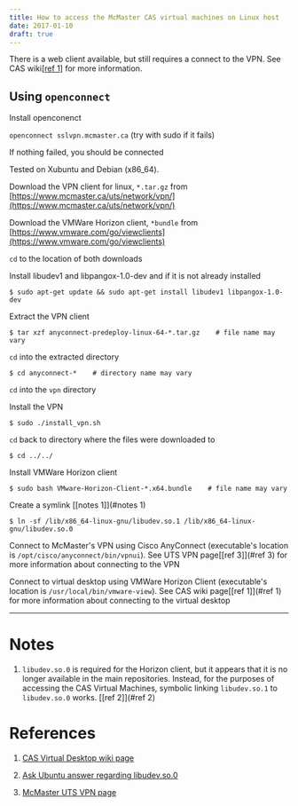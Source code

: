 ```yaml
---
title: How to access the McMaster CAS virtual machines on Linux host
date: 2017-01-10
draft: true
---
```


<div class="note">
There is a web client available, but still requires a connect to the VPN. See
CAS wiki<a href="#ref 1">[ref 1]</a> for more information.
</div>

## Using `openconnect`

Install openconenct

`openconnect sslvpn.mcmaster.ca`
(try with sudo if it fails)

If nothing failed, you should be connected

Tested on Xubuntu and Debian (x86\_64).

Download the VPN client for linux, `*.tar.gz` from
[https://www.mcmaster.ca/uts/network/vpn/](https://www.mcmaster.ca/uts/network/vpn/)

Download the VMWare Horizon client, `*bundle` from
[https://www.vmware.com/go/viewclients](https://www.vmware.com/go/viewclients)

`cd` to the location of both downloads

Install libudev1 and libpangox-1.0-dev and if it is not already installed

    $ sudo apt-get update && sudo apt-get install libudev1 libpangox-1.0-dev

Extract the VPN client

    $ tar xzf anyconnect-predeploy-linux-64-*.tar.gz    # file name may vary

`cd` into the extracted directory

    $ cd anyconnect-*    # directory name may vary

`cd` into the `vpn` directory

Install the VPN

    $ sudo ./install_vpn.sh

`cd` back to directory where the files were downloaded to

    $ cd ../../

Install VMWare Horizon client

    $ sudo bash VMware-Horizon-Client-*.x64.bundle    # file name may vary

Create a symlink [[notes 1]](#notes 1)

    $ ln -sf /lib/x86_64-linux-gnu/libudev.so.1 /lib/x86_64-linux-gnu/libudev.so.0

Connect to McMaster's VPN using Cisco AnyConnect (executable's location is
`/opt/cisco/anyconnect/bin/vpnui`). See UTS VPN page[[ref 3]](#ref 3) for more
information about connecting to the VPN

Connect to virtual desktop using VMWare Horizon Client (executable's location is
`/usr/local/bin/vmware-view`). See CAS wiki page[[ref 1]](#ref 1) for more information
about connecting to the virtual desktop

---


Notes
=====
1. <a name="notes 1"></a>`libudev.so.0` is required for the Horizon client, but
it appears that it is no longer available in the main repositories. Instead, for the
purposes of accessing the CAS Virtual Machines, symbolic linking `libudev.so.1` to
`libudev.so.0` works. [[ref 2]](#ref 2)


References
==========
1. <a name="ref 1"></a>[CAS Virtual Desktop wiki page](http://www.cas.mcmaster.ca/support/index.php/Virtual_Desktop)

2. <a name="ref 2"></a>[Ask Ubuntu answer regarding libudev.so.0](http://askubuntu.com/a/288822)

3. <a name="ref 3"></a>[McMaster UTS VPN page](http://www.mcmaster.ca/uts/network/vpn/)
